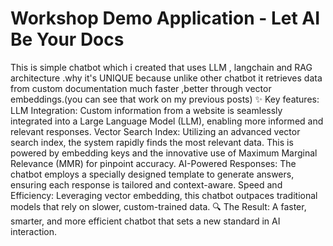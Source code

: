 # Workshop Demo Application - Let AI Be Your Docs

This is simple chatbot which i created that uses LLM , langchain and RAG architecture .why it's UNIQUE because unlike other chatbot it retrieves data from custom documentation much faster ,better through vector embeddings.(you can see that work on my previous posts)
✨ Key features:
LLM Integration: Custom information from a website is seamlessly integrated into a Large Language Model (LLM), enabling more informed and relevant responses.
Vector Search Index: Utilizing an advanced vector search index, the system rapidly finds the most relevant data. This is powered by embedding keys and the innovative use of Maximum Marginal Relevance (MMR) for pinpoint accuracy.
AI-Powered Responses: The chatbot employs a specially designed template to generate answers, ensuring each response is tailored and context-aware.
Speed and Efficiency: Leveraging vector embedding, this chatbot outpaces traditional models that rely on slower, custom-trained data.
🔍 The Result: A faster, smarter, and more efficient chatbot that sets a new standard in AI interaction.
